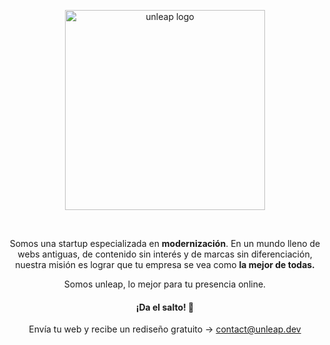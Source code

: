 <p align="center">
    <img src="./images/unleap-logo.png" width="320px" alt="unleap logo" />
</p>
<br>
<p align="center">
    Somos una startup especializada en <strong>modernización</strong>. En un mundo lleno de webs antiguas, de contenido sin interés y de marcas sin diferenciación, nuestra misión es lograr que tu empresa se vea como <strong>la mejor de todas.</strong>
</p>
<p align="center">
    Somos unleap, lo mejor para tu presencia online.
</p>
<h4 align="center">
    ¡Da el salto! 🚀
</h4>
<div align="center" >
    <span>
      Envía tu web y recibe un rediseño gratuito <span>&#8594;</span>
    </span>
    <a target="_blank" href="mailto:contact@unleap.dev">
        contact@unleap.dev
    </a>
</div>
